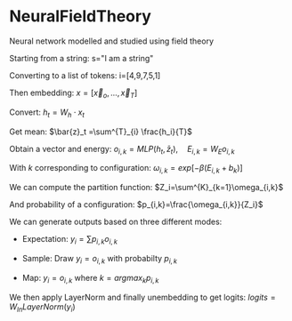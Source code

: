 # NeuralFieldTheory
Neural network modelled and studied using field theory

Starting from a string: s="I am a string"

Converting to a list of tokens: i=[4,9,7,5,1]

Then embedding: $x=[ \vec{x}_o,\dots,\vec{x}_T ]$

Convert: $h_t=W_h\cdot x_t$

Get mean: $\bar{z}_t =\sum^{T}_{i} \frac{h_i}{T}$

Obtain a vector and energy: $o_{i,k}=MLP(h_t,\bar{z}_t),\quad E_{i,k}=W_{E}o_{i,k}$

With $k$ corresponding to configuration: $\omega_{i,k}=exp[-\beta(E_{i,k}+b_k)]$

We can compute the partition function: $Z_i=\sum^{K}_{k=1}\omega_{i,k}$

And probability of a configuration: $p_{i,k}=\frac{\omega_{i,k}}{Z_i}$

We can generate outputs based on three different modes:

- Expectation: $y_i=\sum p_{i,k} o_{i,k}$

- Sample: Draw $y_i=o_{i,k}$ with probabilty $p_{i,k}$

- Map:  $y_i=o_{i,k}$ where $k=argmax_k p_{i,k}$

We then apply LayerNorm and finally unembedding to get logits: $logits=W_{ln}LayerNorm(y_i)$